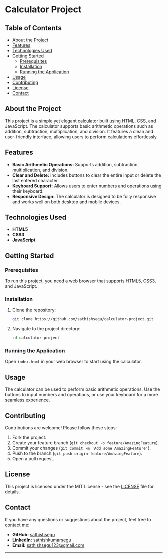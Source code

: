 # Calculator Project

## Table of Contents
- [About the Project](#about-the-project)
- [Features](#features)
- [Technologies Used](#technologies-used)
- [Getting Started](#getting-started)
  - [Prerequisites](#prerequisites)
  - [Installation](#installation)
  - [Running the Application](#running-the-application)
- [Usage](#usage)
- [Contributing](#contributing)
- [License](#license)
- [Contact](#contact)

## About the Project
This project is a simple yet elegant calculator built using HTML, CSS, and JavaScript. The calculator supports basic arithmetic operations such as addition, subtraction, multiplication, and division. It features a clean and user-friendly interface, allowing users to perform calculations effortlessly.

## Features
- **Basic Arithmetic Operations:** Supports addition, subtraction, multiplication, and division.
- **Clear and Delete:** Includes buttons to clear the entire input or delete the last entered character.
- **Keyboard Support:** Allows users to enter numbers and operations using their keyboard.
- **Responsive Design:** The calculator is designed to be fully responsive and works well on both desktop and mobile devices.

## Technologies Used
- **HTML5**
- **CSS3**
- **JavaScript**

## Getting Started

### Prerequisites
To run this project, you need a web browser that supports HTML5, CSS3, and JavaScript.

### Installation
1. Clone the repository:
    ```bash
    git clone https://github.com/sathishsegu/calculator-project.git
    ```
2. Navigate to the project directory:
    ```bash
    cd calculator-project
    ```

### Running the Application
Open `index.html` in your web browser to start using the calculator.

## Usage
The calculator can be used to perform basic arithmetic operations. Use the buttons to input numbers and operations, or use your keyboard for a more seamless experience.

## Contributing
Contributions are welcome! Please follow these steps:
1. Fork the project.
2. Create your feature branch (`git checkout -b feature/AmazingFeature`).
3. Commit your changes (`git commit -m 'Add some AmazingFeature'`).
4. Push to the branch (`git push origin feature/AmazingFeature`).
5. Open a pull request.

## License
This project is licensed under the MIT License - see the [LICENSE](LICENSE.md) file for details.

## Contact
If you have any questions or suggestions about the project, feel free to contact me:
- **GitHub:** [sathishsegu](https://github.com/your-username)
- **LinkedIn:** [sathishkumarsegu](https://www.linkedin.com/in/sathishkumarsegu/)
- **Email:** [sathishsegu123@gmail.com](mailto:sathishsegu123@gmail.com)

---
